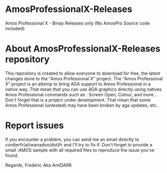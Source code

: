 # AmosProfessionalX-Releases
Amos Professional X - Binay Releases only (No AmosPro Source code included)


# About AmosProfessionalX-Releases repository
This repository is created to allow everyone to download for free, the latest changes done to the "Amos Professional X" project.
The "Amos Professional X" project is an attemp to bring AGA support to Amos Professional in a native way.
That mean that you can use AGA graphics directly using natives Amos Professional commands such as : Screen Open, Colour, and more...
Don't forget that is a project under development. That mean that some Amos Professional (untested) may have been broken by aga updates, etc..

# Report issues
If you encounter a problem, you can send me an email directly to cordierfr(at)wanadoo(dot)fr and I'll try to fix if. Don't forget to provide a small .AMOS sample with all required files to reproduce the issue you've found.

Regards,
Frederic Aka AmiDARK
